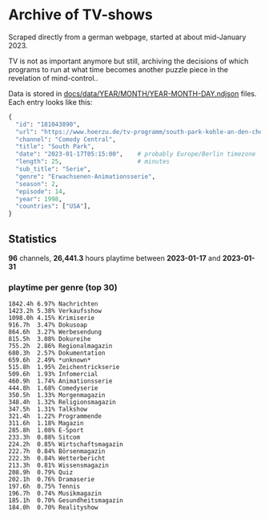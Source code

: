 # Archive of TV-shows

Scraped directly from a german webpage, started at about mid-January 2023.

TV is not as important anymore but still, archiving the decisions of which programs to run at what time
becomes another puzzle piece in the revelation of mind-control.. 

Data is stored in [docs/data/YEAR/MONTH/YEAR-MONTH-DAY.ndjson](docs/data/) files. 
Each entry looks like this:

```python
{
  "id": "181043890", 
  "url": "https://www.hoerzu.de/tv-programm/south-park-kohle-an-den-chefkoch/bid_181043890/", 
  "channel": "Comedy Central", 
  "title": "South Park", 
  "date": "2023-01-17T05:15:00",    # probably Europe/Berlin timezone 
  "length": 25,                     # minutes 
  "sub_title": "Serie", 
  "genre": "Erwachsenen-Animationsserie", 
  "season": 2, 
  "episode": 14, 
  "year": 1998, 
  "countries": ["USA"],
}
```

## Statistics

**96** channels, **26,441.3** hours playtime between **2023-01-17** and **2023-01-31**


### playtime per genre (top 30)

    1842.4h 6.97% Nachrichten
    1423.2h 5.38% Verkaufsshow
    1098.0h 4.15% Krimiserie
    916.7h  3.47% Dokusoap
    864.6h  3.27% Werbesendung
    815.5h  3.08% Dokureihe
    755.2h  2.86% Regionalmagazin
    680.3h  2.57% Dokumentation
    659.6h  2.49% *unknown*
    515.8h  1.95% Zeichentrickserie
    509.6h  1.93% Infomercial
    460.9h  1.74% Animationsserie
    444.8h  1.68% Comedyserie
    350.5h  1.33% Morgenmagazin
    348.4h  1.32% Religionsmagazin
    347.5h  1.31% Talkshow
    321.4h  1.22% Programmende
    311.6h  1.18% Magazin
    285.8h  1.08% E-Sport
    233.3h  0.88% Sitcom
    224.2h  0.85% Wirtschaftsmagazin
    222.7h  0.84% Börsenmagazin
    222.3h  0.84% Wetterbericht
    213.3h  0.81% Wissensmagazin
    208.9h  0.79% Quiz
    202.1h  0.76% Dramaserie
    197.6h  0.75% Tennis
    196.7h  0.74% Musikmagazin
    185.1h  0.70% Gesundheitsmagazin
    184.0h  0.70% Realityshow

